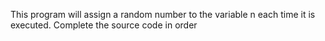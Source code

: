 This program will assign a random number to the variable n each time it is executed. Complete the source code in order
